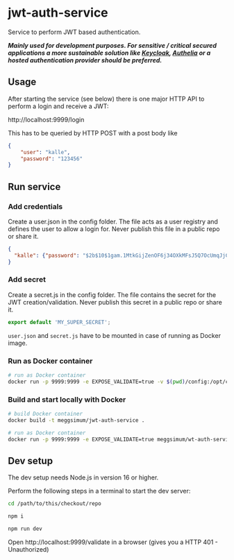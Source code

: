 # jwt-auth-service

Service to perform JWT based authentication.

***Mainly used for development purposes. For sensitive / critical secured
applications a more sustainable solution like [Keycloak](https://www.keycloak.org/),
[Authelia](https://www.authelia.com/) or a hosted authentication provider should be preferred.***

## Usage

After starting the service (see below) there is one major HTTP API to perform a login and receive a JWT:

http://localhost:9999/login

This has to be queried by HTTP POST with a post body like

```json
{
	"user": "kalle",
	"password": "123456"
}
```

## Run service

### Add credentials

Create a user.json in the config folder. The file acts as a user registry and defines the user to allow a login for. Never publish this file in a public repo or share it.

```json
{
  "kalle": {"password": "$2b$10$1gam.1MtkGijZenOF6j34OXkMFsJ5Q7OcUmqJjCGzfxnnMtB.u75q"}
}
```

### Add secret

Create a secret.js in the config folder. The file contains the secret for the JWT creation/validation. Never publish this secret in a public repo or share it.

```js
export default 'MY_SUPER_SECRET';
```

`user.json` and `secret.js` have to be mounted in case of running as Docker image.

### Run as Docker container

```bash
# run as Docker container
docker run -p 9999:9999 -e EXPOSE_VALIDATE=true -v $(pwd)/config:/opt/config meggsimum/jwt-auth-service
```

### Build and start locally with Docker

```bash
# build Docker container
docker build -t meggsimum/jwt-auth-service .

# run as Docker container
docker run -p 9999:9999 -e EXPOSE_VALIDATE=true meggsimum/wt-auth-service
```

## Dev setup

The dev setup needs Node.js in version 16 or higher.

Perform the following steps in a terminal to start the dev server:

```bash
cd /path/to/this/checkout/repo

npm i

npm run dev
```
Open http://localhost:9999/validate in a browser (gives you a HTTP 401 - Unauthorized)

